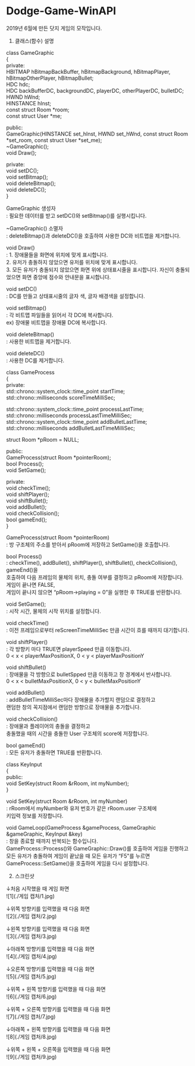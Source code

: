# Dodge-Game-WinAPI
   
2019년 6월에 만든 닷지 게임의 모작입니다.   
   
1. 클래스(함수) 설명   

class GameGraphic   
{   
private:   
  HBITMAP hBitmapBackBuffer, hBitmapBackground, hBitmapPlayer, hBitmapOtherPlayer, hBitmapBullet;   
  HDC hdc;   
  HDC backBufferDC, backgroundDC, playerDC, otherPlayerDC, bulletDC;   
  HWND hWnd;   
  HINSTANCE hInst;   
  const struct Room *room;   
  const struct User *me;   
    
public:   
  GameGraphic(HINSTANCE set_hInst, HWND set_hWnd, const struct Room *set_room, const struct User *set_me);   
  ~GameGraphic();   
  void Draw();   
    
private:   
  void setDC();   
  void setBitmap();   
  void deleteBitmap();   
  void deleteDC();   
}   
   
GameGraphic 생성자   
 : 필요한 데이터를 받고 setDC()와 setBitmap()를 실행시킵니다.   
   
~GameGraphic() 소멸자   
 : deleteBitmap()과 deleteDC()을 호출하여 사용한 DC와 비트맵을 제거합니다.   
   
void Draw()   
 : 1. 장애물들을 화면에 위치에 맞게 표시합니다.   
  2. 유저가 충돌하지 않았으면 유저를 위치에 맞게 표시합니다.   
  3. 모든 유저가 충돌되지 않았으면 화면 위에 상태표시줄을 표시합니다. 자신이 충돌되었으면 화면 중앙에 점수와 안내문을 표시합니다.   
   
void setDC()   
 : DC를 만들고 상태표시줄의 글자 색, 글자 배경색을 설정합니다.   
   
void setBitmap()   
 : 각 비트맵 파일들을 읽어서 각 DC에 복사합니다.   
  ex) 장애물 비트맵을 장애물 DC에 복사합니다.   
   
void deleteBitmap()   
 : 사용한 비트맵을 제거합니다.   
   
void deleteDC()   
: 사용한 DC를 제거합니다.   
   
class GameProcess   
{   
private:   
  std::chrono::system_clock::time_point startTime;   
  std::chrono::milliseconds scoreTimeMilliSec;   
    
  std::chrono::system_clock::time_point processLastTime;   
  std::chrono::milliseconds processLastTimeMilliSec;   
  std::chrono::system_clock::time_point addBulletLastTime;   
  std::chrono::milliseconds addBulletLastTimeMilliSec;   
    
  struct Room *pRoom = NULL;   
    
public:   
  GameProcess(struct Room *pointerRoom);   
  bool Process();   
  void SetGame();    
   
private:   
  void checkTime();   
  void shiftPlayer();   
  void shiftBullet();   
  void addBullet();   
  void checkCollision();   
  bool gameEnd();   
}   
   
GameProcess(struct Room *pointerRoom)   
 : 방 구조체의 주소를 받아서 pRoom에 저장하고 SetGame()을 호출합니다.   
   
bool Process()   
 : checkTime(), addBullet(), shiftPlayer(), shiftBullet(), checkCollision(), gameEnd()을   
  호출하여 다음 프레임의 물체의 위치, 충돌 여부를 결정하고 pRoom에 저장합니다.   
  게임이 끝나면 FALSE,   
  게임이 끝나지 않으면 “pRoom->playing = 0”을 실행한 후 TRUE를 반환합니다.   
   
void SetGame();   
 : 시작 시간, 물체의 시작 위치를 설정합니다.   
   
void checkTime()   
 : 이전 프레임으로부터 reScreenTimeMilliSec 만큼 시간이 흐를 때까지 대기합니다.   
   
void shiftPlayer()   
 : 각 방향키 마다 TRUE면 playerSpeed 만큼 이동합니다.   
  0 < x < playerMaxPositionX, 0 < y < playerMaxPositionY   
   
void shiftBullet()   
 : 장애물을 각 방향으로 bulletSpped 만큼 이동하고 창 경계에서 반사합니다.   
  0 < x < bulletMaxPositionX, 0 < y < bulletMaxPositionY   
   
void addBullet()   
 : addBulletTimeMilliSec마다 장애물을 추가할지 랜덤으로 결정하고   
  랜덤한 창의 꼭지점에서 랜덤한 방향으로 장애물을 추가합니다.   
   
void checkCollision()   
 : 장애물과 플레이어의 충돌을 결정하고   
  충돌했을 때의 시간을 충돌한 User 구조체의 score에 저장합니다.   
   
bool gameEnd()   
 : 모든 유저가 충돌하면 TRUE를 반환합니다.   
   
class KeyInput   
{   
public:   
  void SetKey(struct Room &rRoom, int myNumber);   
}   
   
void SetKey(struct Room &rRoom, int myNumber)   
 : rRoom에서 myNumber와 유저 번호가 같은 rRoom.user 구조체에   
 키입력 정보를 저장합니다.   
   
void GameLoop(GameProcess &gameProcess, GameGraphic &gameGraphic, KeyInput &key)   
 : 창을 종료할 때까지 반복되는 함수입니다.   
  GameProcess::Process()와 GameGraphic::Draw()를 호출하여 게임을 진행하고   
  모든 유저가 충돌하여 게임이 끝났을 때 모든 유저가 “F5"를 누르면   
  GameProcess::SetGame()을 호출하여 게임을 다시 설정합니다.   
   
   
2. 스크린샷  

↓처음 시작했을 때 게임 화면   
![1](./게임 캡처/1.jpg)   
   
↓위쪽 방향키를 입력했을 때 다음 화면   
![2](./게임 캡처/2.jpg)   
   
↓왼쪽 방향키를 입력했을 때 다음 화면   
![3](./게임 캡처/3.jpg)   
   
↓아래쪽 방향키를 입력했을 때 다음 화면   
![4](./게임 캡처/4.jpg)   
   
↓오른쪽 방향키를 입력했을 때 다음 화면   
![5](./게임 캡처/5.jpg)   
   
↓위쪽 + 왼쪽 방향키를 입력했을 때 다음 화면   
![6](./게임 캡처/6.jpg)   
   
↓위쪽 + 오른쪽 방향키를 입력했을 때 다음 화면   
![7](./게임 캡처/7.jpg)   
   
↓아래쪽 + 왼쪽 방향키를 입력했을 때 다음 화면   
![8](./게임 캡처/8.jpg)   
   
↓위쪽 + 왼쪽 + 오른쪽을 입력했을 때 다음 화면   
![9](./게임 캡처/9.jpg)   
